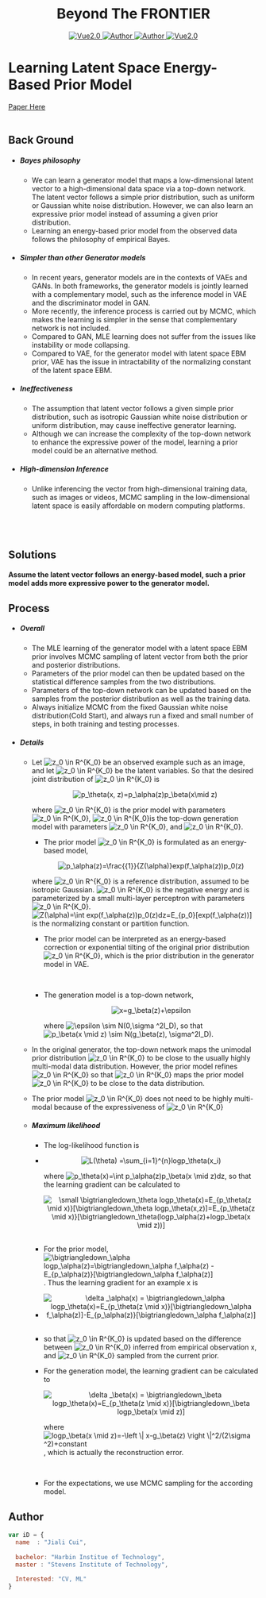 <h1 align="center">Beyond The FRONTIER</h1>

<p align="center">
    <a href="https://www.tensorflow.org/">
        <img src="https://img.shields.io/badge/Tensorflow-1.13-green" alt="Vue2.0">
    </a>
    <a href="https://github.com/CuiJiali-CV/">
        <img src="https://img.shields.io/badge/Author-JialiCui-blueviolet" alt="Author">
    </a>
    <a href="https://github.com/CuiJiali-CV/">
        <img src="https://img.shields.io/badge/Email-cuijiali961224@gmail.com-blueviolet" alt="Author">
    </a>
    <a href="https://www.stevens.edu/">
        <img src="https://img.shields.io/badge/College-SIT-green" alt="Vue2.0">
    </a>
</p>




# Learning Latent Space Energy-Based Prior Model

[Paper Here](https://arxiv.org/pdf/2006.08205.pdf)
<br /><br />

## Back Ground

* #####  Bayes philosophy

  - We can learn a generator model that maps a low-dimensional latent vector to a high-dimensional data space via a top-down network. The latent vector follows a simple prior distribution, such as uniform or Gaussian white noise distribution. However, we can also learn an expressive prior model instead of assuming a given prior distribution. 
  - Learning an energy-based prior model from the observed data follows the philosophy of empirical Bayes. 

* ##### Simpler than other Generator models

  * In recent years, generator models are in the contexts of VAEs and GANs. In both frameworks, the generator models is jointly learned with a complementary model, such as the inference model in VAE and the discriminator model in GAN.
  * More recently, the inference process is carried out by MCMC, which makes the learning is simpler in the sense that complementary network is not included.
  * Compared to GAN, MLE learning does not suffer from the issues like instability or mode collapsing.
  * Compared to VAE, for the generator model with latent space EBM prior, VAE has the issue in intractability of the normalizing constant of the latent space EBM.

* ##### Ineffectiveness

  * The assumption that latent vector follows a given simple prior distribution, such as isotropic Gaussian white noise distribution or uniform distribution, may cause ineffective generator learning.
  * Although we can increase the complexity of the top-down network to enhance the expressive power of the model, learning a prior model could be an alternative method.

* ##### High-dimension Inference

  * Unlike inferencing the vector from high-dimensional training data, such as images or videos, MCMC sampling in the low-dimensional latent space  is easily affordable on modern computing platforms. 

  

<br /><br />

## Solutions

#### Assume the latent vector follows an energy-based model, such a prior model adds more expressive power to the generator model.



## Process

- ##### Overall

  - The MLE learning of the generator model with a latent space EBM prior involves MCMC sampling of latent vector from both the prior and posterior distributions. 
  - Parameters of the prior model can then be updated based on the statistical difference samples from the two distributions.
  - Parameters of the top-down network can be updated based on the samples from the posterior distribution as well as the training data.
  - Always initialize MCMC from the fixed Gaussian white noise distribution(Cold Start), and always run a fixed and small number of steps, in both training and testing processes.

- ##### Details

  - Let <img src="https://latex.codecogs.com/gif.latex?x&space;\in&space;R^{D}" title="z_0 \in R^{K_0}" /> be an observed example such as an image, and let <img src="https://latex.codecogs.com/gif.latex?z&space;\in&space;R^{d}" title="z_0 \in R^{K_0}" /> be the latent variables. So that the desired joint distribution of <img src="https://latex.codecogs.com/gif.latex?(x,z)" title="z_0 \in R^{K_0}" /> is

    <div align=center><img src="https://latex.codecogs.com/gif.latex?p_\theta(x,&space;z)=p_\alpha(z)p_\beta(x\mid&space;z)" title="p_\theta(x, z)=p_\alpha(z)p_\beta(x\mid z)" /></div> 

    where <img src="https://latex.codecogs.com/gif.latex?p_\alpha(z)" title="z_0 \in R^{K_0}" /> is the prior model with parameters <img src="https://latex.codecogs.com/gif.latex?\alpha" title="z_0 \in R^{K_0}" />, <img src="https://latex.codecogs.com/gif.latex?p_\beta(x \mid z)" title="z_0 \in R^{K_0}" />is the top-down generation model with parameters <img src="https://latex.codecogs.com/gif.latex?\beta" title="z_0 \in R^{K_0}" />, and <img src="https://latex.codecogs.com/gif.latex?\theta = (\alpha, \beta)" title="z_0 \in R^{K_0}" />.

    - The prior model <img src="https://latex.codecogs.com/gif.latex?p_\alpha(z)" title="z_0 \in R^{K_0}" /> is formulated as an energy-based model,

      <div align=center><img src="https://latex.codecogs.com/gif.latex?p_\alpha(z)=\frac{{1}}{Z(\alpha)}exp(f_\alpha(z))p_0(z)" title="p_\alpha(z)=\frac{{1}}{Z(\alpha)}exp(f_\alpha(z))p_0(z)" /></div>

    where <img src="https://latex.codecogs.com/gif.latex?p_0(z)" title="z_0 \in R^{K_0}" /> is a reference distribution, assumed to be isotropic Gaussian. <img src="https://latex.codecogs.com/gif.latex?f_\alpha(z)" title="z_0 \in R^{K_0}" /> is the negative energy and is parameterized by a small multi-layer perceptron with parameters <img src="https://latex.codecogs.com/gif.latex?\alpha" title="z_0 \in R^{K_0}" />. <img src="https://latex.codecogs.com/gif.latex?Z(\alpha)=\int&space;exp(f_\alpha(z))p_0(z)dz=E_{p_0}[exp(f_\alpha(z))]" title="Z(\alpha)=\int exp(f_\alpha(z))p_0(z)dz=E_{p_0}[exp(f_\alpha(z))]" /> is the normalizing constant or partition function.  

    - The prior model can be interpreted as an energy-based correction or exponential tilting of the original prior distribution <img src="https://latex.codecogs.com/gif.latex?p_0" title="z_0 \in R^{K_0}" />, which is the prior distribution in the generator model in VAE.

      <br />

    - The generation model is a top-down network,

      <div align=center><img src="https://latex.codecogs.com/gif.latex?x=g_\beta(z)&plus;\epsilon" title="x=g_\beta(z)+\epsilon" /></div> 

      where <img src="https://latex.codecogs.com/gif.latex?\epsilon&space;\sim&space;N(0,\sigma&space;^2I_D)" title="\epsilon \sim N(0,\sigma ^2I_D)" />, so that <img src="https://latex.codecogs.com/gif.latex?p_\beta(x&space;\mid&space;z)&space;\sim&space;N(g_\beta(z),&space;\sigma^2I_D)" title="p_\beta(x \mid z) \sim N(g_\beta(z), \sigma^2I_D)" />.

  - In the original generator, the top-down network maps the unimodal prior distribution <img src="https://latex.codecogs.com/gif.latex?p_0" title="z_0 \in R^{K_0}" /> to be close to the usually highly multi-modal data distribution. However, the prior model refines <img src="https://latex.codecogs.com/gif.latex?p_0" title="z_0 \in R^{K_0}" /> so that <img src="https://latex.codecogs.com/gif.latex?g_\beta" title="z_0 \in R^{K_0}" /> maps the prior model <img src="https://latex.codecogs.com/gif.latex?p_\alpha" title="z_0 \in R^{K_0}" /> to be close to the data distribution.

  - The prior model <img src="https://latex.codecogs.com/gif.latex?p_\alpha" title="z_0 \in R^{K_0}" /> does not need to be highly multi-modal because of the expressiveness of <img src="https://latex.codecogs.com/gif.latex?g_\beta" title="z_0 \in R^{K_0}" />

  - ##### Maximum likelihood

    - The log-likelihood function is 

    - <div align=center> <img src="https://latex.codecogs.com/gif.latex?L(\theta)&space;=\sum_{i=1}^{n}logp_\theta(x_i)" title="L(\theta) =\sum_{i=1}^{n}logp_\theta(x_i)" /></div> 

      where <img src="https://latex.codecogs.com/gif.latex?p_\theta(x)=\int&space;p_\alpha(z)p_\beta(x&space;\mid&space;z)dz" title="p_\theta(x)=\int p_\alpha(z)p_\beta(x \mid z)dz" />, so that the learning gradient can be calculated to 

      <div align=center><img src="https://latex.codecogs.com/gif.latex?\small&space;\bigtriangledown_\theta&space;logp_\theta(x)=E_{p_\theta(z&space;\mid&space;x)}[\bigtriangledown_\theta&space;logp_\theta(x,z)]=E_{p_\theta(z&space;\mid&space;x)}[\bigtriangledown_\theta(logp_\alpha(z)&plus;logp_\beta(x&space;\mid&space;z))]" title="\small \bigtriangledown_\theta logp_\theta(x)=E_{p_\theta(z \mid x)}[\bigtriangledown_\theta logp_\theta(x,z)]=E_{p_\theta(z \mid x)}[\bigtriangledown_\theta(logp_\alpha(z)+logp_\beta(x \mid z))]" /></div> 

      <br />

    - For the prior model, <img src="https://latex.codecogs.com/gif.latex?\bigtriangledown_\alpha&space;logp_\alpha(z)=\bigtriangledown_\alpha&space;f_\alpha(z)&space;-&space;E_{p_\alpha(z)}[\bigtriangledown_\alpha&space;f_\alpha(z)]" title="\bigtriangledown_\alpha logp_\alpha(z)=\bigtriangledown_\alpha f_\alpha(z) - E_{p_\alpha(z)}[\bigtriangledown_\alpha f_\alpha(z)]" />. Thus the learning gradient for an example x is

    - <div align=center><img src="https://latex.codecogs.com/gif.latex?\delta&space;_\alpha(x)&space;=&space;\bigtriangledown_\alpha&space;logp_\theta(x)=E_{p_\theta(z&space;\mid&space;x)}[\bigtriangledown_\alpha&space;f_\alpha(z)]-E_{p_\alpha(z)}[\bigtriangledown_\alpha&space;f_\alpha(z)]" title="\delta _\alpha(x) = \bigtriangledown_\alpha logp_\theta(x)=E_{p_\theta(z \mid x)}[\bigtriangledown_\alpha f_\alpha(z)]-E_{p_\alpha(z)}[\bigtriangledown_\alpha f_\alpha(z)]" /></div>

      <br />

    - so that <img src="https://latex.codecogs.com/gif.latex?\alpha" title="z_0 \in R^{K_0}" /> is updated based on the difference between <img src="https://latex.codecogs.com/gif.latex?z" title="z_0 \in R^{K_0}" /> inferred from empirical observation x, and <img src="https://latex.codecogs.com/gif.latex?z" title="z_0 \in R^{K_0}" /> sampled from the current prior.

    - For  the generation model, the learning gradient can be calculated to

      <div align=center><img src="https://latex.codecogs.com/gif.latex?\delta&space;_\beta(x)&space;=&space;\bigtriangledown_\beta&space;logp_\theta(x)=E_{p_\theta(z&space;\mid&space;x)}[\bigtriangledown_\beta&space;logp_\beta(x&space;\mid&space;z)]" title="\delta _\beta(x) = \bigtriangledown_\beta logp_\theta(x)=E_{p_\theta(z \mid x)}[\bigtriangledown_\beta logp_\beta(x \mid z)]" /></div>

      where <img src="https://latex.codecogs.com/gif.latex?logp_\beta(x&space;\mid&space;z)=-\left&space;\|&space;x-g_\beta(z)&space;\right&space;\|^2/(2\sigma&space;^2)&plus;constant" title="logp_\beta(x \mid z)=-\left \| x-g_\beta(z) \right \|^2/(2\sigma ^2)+constant" />, which is actually the reconstruction error.

      <br />

    - For the expectations, we use MCMC sampling for the according model.






## Author

```javascript
var iD = {
  name  : "Jiali Cui",
  
  bachelor: "Harbin Institue of Technology",
  master : "Stevens Institute of Technology",
  
  Interested: "CV, ML"
}
```
